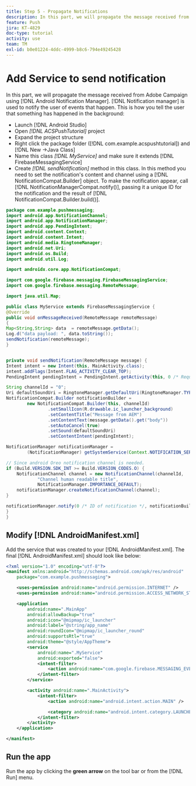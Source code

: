 ```yaml
---
title: Step 5 - Propagate Notifications
description: In this part, we will propagate the message received from Adobe Campaign using Android Notification Manager.Firebase
feature: Push
jira: KT-4829
doc-type: tutorial
activity: use
team: TM
exl-id: b0e01224-4ddc-4999-b8c6-794e49245428
---
```

# Add Service to send notification

In this part, we will propagate the message received from Adobe Campaign using [!DNL Android Notification Manager]. [!DNL Notification manager] is used to notify the user of events that happen.
This is how you tell the user that something has happened in the background:

* Launch [!DNL Android Studio]
* Open *[!DNL ACSPushTutorial]* project
* Expand the project structure
* Right click the package folder ([!DNL com.example.acspushtutorial]) and [!DNL New ->Java Class]
* Name this class *[!DNL MyService]* and make sure it extends [!DNL FirebaseMessagingService]
* Create *[!DNL sendNotification]* method in this class. In this method you need to set the notification's content and channel using a [!DNL NotificationCompat.Builder] object. To make the notification appear, call [!DNL NotificationManagerCompat.notify()], passing it a unique ID for the notification and the result of [!DNL NotificationCompat.Builder.build()].

<!--
Removed `{.line-numbers}` below
-->

```java 
package com.example.pushmessaging;
import android.app.NotificationChannel;
import android.app.NotificationManager;
import android.app.PendingIntent;
import android.content.Context;
import android.content.Intent;
import android.media.RingtoneManager;
import android.net.Uri;
import android.os.Build;
import android.util.Log;

import androidx.core.app.NotificationCompat;

import com.google.firebase.messaging.FirebaseMessagingService;
import com.google.firebase.messaging.RemoteMessage;

import java.util.Map;

public class MyService extends FirebaseMessagingService {
@Override
public void onMessageReceived(RemoteMessage remoteMessage)
{
Map<String,String> data  = remoteMessage.getData();
Log.d("data payload: ", data.toString());
sendNotification(remoteMessage);
}


private void sendNotification(RemoteMessage message) {
Intent intent = new Intent(this, MainActivity.class);
intent.addFlags(Intent.FLAG_ACTIVITY_CLEAR_TOP);
PendingIntent pendingIntent = PendingIntent.getActivity(this, 0 /* Request code */, intent, PendingIntent.FLAG_ONE_SHOT);

String channelId = "0";
Uri defaultSoundUri = RingtoneManager.getDefaultUri(RingtoneManager.TYPE_NOTIFICATION);
NotificationCompat.Builder notificationBuilder =
        new NotificationCompat.Builder(this, channelId)
                .setSmallIcon(R.drawable.ic_launcher_background)
                .setContentTitle("Message from AEM")
                .setContentText(message.getData().get("body"))
                .setAutoCancel(true)
                .setSound(defaultSoundUri)
                .setContentIntent(pendingIntent);

NotificationManager notificationManager =
        (NotificationManager) getSystemService(Context.NOTIFICATION_SERVICE);

// Since android Oreo notification channel is needed.
if (Build.VERSION.SDK_INT >= Build.VERSION_CODES.O) {
    NotificationChannel channel = new NotificationChannel(channelId,
            "Channel human readable title",
            NotificationManager.IMPORTANCE_DEFAULT);
    notificationManager.createNotificationChannel(channel);
}

notificationManager.notify(0 /* ID of notification */, notificationBuilder.build());
}
}

```

## Modify [!DNL AndroidManifest.xml]

Add the service that was created to your [!DNL AndroidManifest.xml]. The final [!DNL AndroidManifest.xml] should look like below:

<!--
Removed `{.line-numbers}` below
-->

```xml 
<?xml version="1.0" encoding="utf-8"?>
<manifest xmlns:android="http://schemas.android.com/apk/res/android"
    package="com.example.pushmessaging">

    <uses-permission android:name="android.permission.INTERNET" />
    <uses-permission android:name="android.permission.ACCESS_NETWORK_STATE" />

    <application
        android:name=".MainApp"
        android:allowBackup="true"
        android:icon="@mipmap/ic_launcher"
        android:label="@string/app_name"
        android:roundIcon="@mipmap/ic_launcher_round"
        android:supportsRtl="true"
        android:theme="@style/AppTheme">
        <service
            android:name=".MyService"
            android:exported="false">
            <intent-filter>
                <action android:name="com.google.firebase.MESSAGING_EVENT" />
            </intent-filter>
        </service>

        <activity android:name=".MainActivity">
            <intent-filter>
                <action android:name="android.intent.action.MAIN" />

                <category android:name="android.intent.category.LAUNCHER" />
            </intent-filter>
        </activity>
    </application>

</manifest>
```

## Run the app

Run the app by clicking the **green arrow** on the tool bar or from the [!DNL Run] menu.
